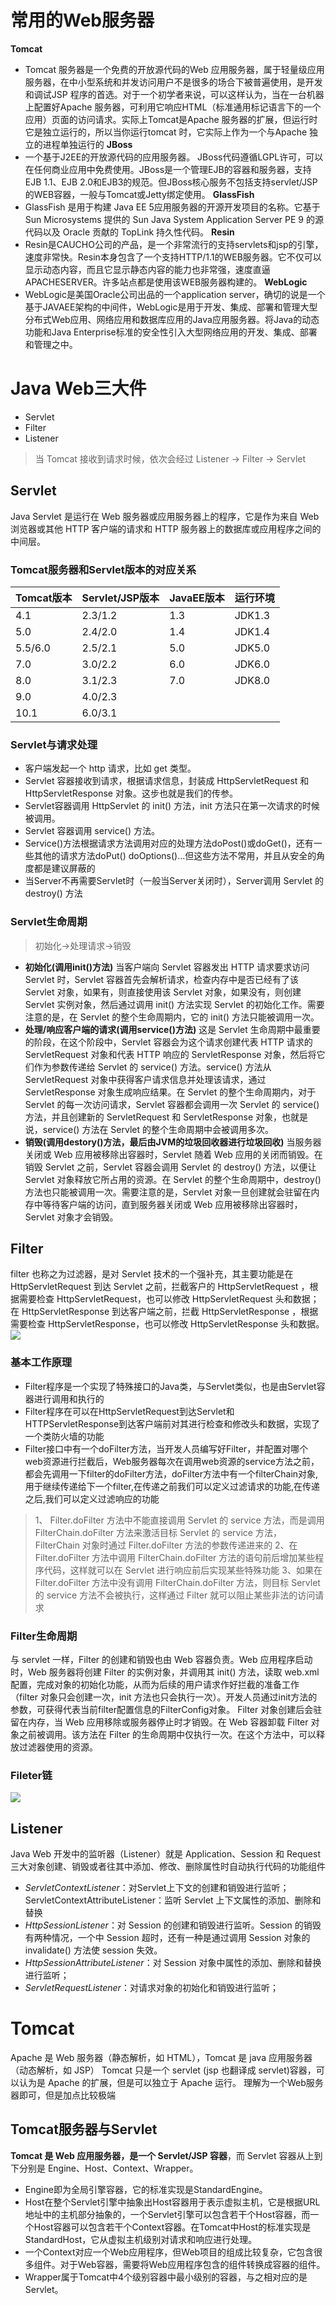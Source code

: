 # 常用的Web服务器
**Tomcat**
- Tomcat 服务器是一个免费的开放源代码的Web 应用服务器，属于轻量级应用服务器，在中小型系统和并发访问用户不是很多的场合下被普遍使用，是开发和调试JSP 程序的首选。对于一个初学者来说，可以这样认为，当在一台机器上配置好Apache 服务器，可利用它响应HTML（标准通用标记语言下的一个应用）页面的访问请求。实际上Tomcat是Apache 服务器的扩展，但运行时它是独立运行的，所以当你运行tomcat 时，它实际上作为一个与Apache 独立的进程单独运行的
**JBoss**
- 一个基于J2EE的开放源代码的应用服务器。 JBoss代码遵循LGPL许可，可以在任何商业应用中免费使用。JBoss是一个管理EJB的容器和服务器，支持EJB 1.1、EJB 2.0和EJB3的规范。但JBoss核心服务不包括支持servlet/JSP的WEB容器，一般与Tomcat或Jetty绑定使用。
**GlassFish**
- GlassFish 是用于构建 Java EE 5应用服务器的开源开发项目的名称。它基于 Sun Microsystems 提供的 Sun Java System Application Server PE 9 的源代码以及 Oracle 贡献的 TopLink 持久性代码。
**Resin**
- Resin是CAUCHO公司的产品，是一个非常流行的支持servlets和jsp的引擎，速度非常快。Resin本身包含了一个支持HTTP/1.1的WEB服务器。它不仅可以显示动态内容，而且它显示静态内容的能力也非常强，速度直逼APACHESERVER。许多站点都是使用该WEB服务器构建的。
**WebLogic**
- WebLogic是美国Oracle公司出品的一个application server，确切的说是一个基于JAVAEE架构的中间件，WebLogic是用于开发、集成、部署和管理大型分布式Web应用、网络应用和数据库应用的Java应用服务器。将Java的动态功能和Java Enterprise标准的安全性引入大型网络应用的开发、集成、部署和管理之中。

# Java Web三大件
- Servlet
- Filter
- Listener

> 当 Tomcat 接收到请求时候，依次会经过 Listener -> Filter -> Servlet

## Servlet
Java Servlet 是运行在 Web 服务器或应用服务器上的程序，它是作为来自 Web 浏览器或其他 HTTP 客户端的请求和 HTTP 服务器上的数据库或应用程序之间的中间层。
### Tomcat服务器和Servlet版本的对应关系
| Tomcat版本 | Servlet/JSP版本 | JavaEE版本 | 运行环境 |
| ---------- | --------------- | ---------- | -------- |
| 4.1        | 2.3/1.2         | 1.3        | JDK1.3   |
| 5.0        | 2.4/2.0         | 1.4        | JDK1.4   |
| 5.5/6.0    | 2.5/2.1         | 5.0        | JDK5.0   |
| 7.0        | 3.0/2.2         | 6.0        | JDK6.0   |
| 8.0        | 3.1/2.3         | 7.0        | JDK8.0   |
| 9.0        | 4.0/2.3         |            |          |
| 10.1           |  6.0/3.1               |            |          |

### Servlet与请求处理
- 客户端发起一个 http 请求，比如 get 类型。
- Servlet 容器接收到请求，根据请求信息，封装成 HttpServletRequest 和HttpServletResponse 对象。这步也就是我们的传参。
- Servlet容器调用 HttpServlet 的 init() 方法，init 方法只在第一次请求的时候被调用。
- Servlet 容器调用 service() 方法。
- Service()方法根据请求方法调用对应的处理方法doPost()或doGet()，还有一些其他的请求方法doPut() doOptions()...但这些方法不常用，并且从安全的角度都是建议屏蔽的
- 当Server不再需要Servlet时（一般当Server关闭时），Server调用 Servlet 的 destroy() 方法

### Servlet生命周期
>初始化->处理请求->销毁

- **初始化(调用init()方法)**
  当客户端向 Servlet 容器发出 HTTP 请求要求访问 Servlet 时，Servlet 容器首先会解析请求，检查内存中是否已经有了该 Servlet 对象，如果有，则直接使用该 Servlet 对象，如果没有，则创建 Servlet 实例对象，然后通过调用 init() 方法实现 Servlet 的初始化工作。需要注意的是，在 Servlet 的整个生命周期内，它的 init() 方法只能被调用一次。
- **处理/响应客户端的请求(调用service()方法)**
  这是 Servlet 生命周期中最重要的阶段，在这个阶段中，Servlet 容器会为这个请求创建代表 HTTP 请求的 ServletRequest 对象和代表 HTTP 响应的 ServletResponse 对象，然后将它们作为参数传递给 Servlet 的 service() 方法。service() 方法从 ServletRequest 对象中获得客户请求信息并处理该请求，通过 ServletResponse 对象生成响应结果。在 Servlet 的整个生命周期内，对于 Servlet 的每一次访问请求，Servlet 容器都会调用一次 Servlet 的 service() 方法，并且创建新的 ServletRequest 和 ServletResponse 对象，也就是说，service() 方法在 Servlet 的整个生命周期中会被调用多次。
- **销毁(调用destory()方法，最后由JVM的垃圾回收器进行垃圾回收)**
  当服务器关闭或 Web 应用被移除出容器时，Servlet 随着 Web 应用的关闭而销毁。在销毁 Servlet 之前，Servlet 容器会调用 Servlet 的 destroy() 方法，以便让 Servlet 对象释放它所占用的资源。在 Servlet 的整个生命周期中，destroy() 方法也只能被调用一次。需要注意的是，Servlet 对象一旦创建就会驻留在内存中等待客户端的访问，直到服务器关闭或 Web 应用被移除出容器时，Servlet 对象才会销毁。

## Filter
filter 也称之为过滤器，是对 Servlet 技术的一个强补充，其主要功能是在 HttpServletRequest 到达 Servlet 之前，拦截客户的 HttpServletRequest ，根据需要检查 HttpServletRequest，也可以修改 HttpServletRequest 头和数据；在 HttpServletResponse 到达客户端之前，拦截 HttpServletResponse ，根据需要检查 HttpServletResponse，也可以修改 HttpServletResponse 头和数据。
![](attachments/Pasted%20image%2020230302180540.png)

### 基本工作原理
- Filter程序是一个实现了特殊接口的Java类，与Servlet类似，也是由Servlet容器进行调用和执行的
- Filter程序在可以在HttpServletRequest到达Servlet和HTTPServletResponse到达客户端前对其进行检查和修改头和数据，实现了一个类防火墙的功能
- Filter接口中有一个doFilter方法，当开发人员编写好Filter，并配置对哪个web资源进行拦截后，Web服务器每次在调用web资源的service方法之前，都会先调用一下filter的doFilter方法，doFilter方法中有一个filterChain对象,用于继续传递给下一个filter,在传递之前我们可以定义过滤请求的功能,在传递之后,我们可以定义过滤响应的功能
>1、 Filter.doFilter 方法中不能直接调用 Servlet 的 service 方法，而是调用 FilterChain.doFilter 方法来激活目标 Servlet 的 service 方法，FilterChain 对象时通过 Filter.doFilter 方法的参数传递进来的
>2、在 Filter.doFilter 方法中调用 FilterChain.doFilter 方法的语句前后增加某些程序代码，这样就可以在 Servlet 进行响应前后实现某些特殊功能
>3、如果在 Filter.doFilter 方法中没有调用 FilterChain.doFilter 方法，则目标 Servlet 的 service 方法不会被执行，这样通过 Filter 就可以阻止某些非法的访问请求


### Filter生命周期

与 servlet 一样，Filter 的创建和销毁也由 Web 容器负责。Web 应用程序启动时，Web 服务器将创建 Filter 的实例对象，并调用其 init() 方法，读取 web.xml 配置，完成对象的初始化功能，从而为后续的用户请求作好拦截的准备工作（filter 对象只会创建一次，init 方法也只会执行一次）。开发人员通过init方法的参数，可获得代表当前filter配置信息的FilterConfig对象。
Filter 对象创建后会驻留在内存，当 Web 应用移除或服务器停止时才销毁。在 Web 容器卸载 Filter 对象之前被调用。该方法在 Filter 的生命周期中仅执行一次。在这个方法中，可以释放过滤器使用的资源。

### Fileter链
![](attachments/Pasted%20image%2020230302185705.png)

## Listener
Java Web 开发中的监听器（Listener）就是 Application、Session 和 Request 三大对象创建、销毁或者往其中添加、修改、删除属性时自动执行代码的功能组件

- *ServletContextListener*：对Servlet上下文的创建和销毁进行监听； ServletContextAttributeListener：监听 Servlet 上下文属性的添加、删除和替换
- *HttpSessionListener*：对 Session 的创建和销毁进行监听。Session 的销毁有两种情况，一个中 Session 超时，还有一种是通过调用 Session 对象的 invalidate() 方法使 session 失效。
- *HttpSessionAttributeListener*：对 Session 对象中属性的添加、删除和替换进行监听；
- *ServletRequestListener*：对请求对象的初始化和销毁进行监听； 


# Tomcat
Apache 是 Web 服务器（静态解析，如 HTML），Tomcat 是 java 应用服务器（动态解析，如 JSP）
Tomcat 只是一个 servlet (jsp 也翻译成 servlet)容器，可以认为是 Apache 的扩展，但是可以独立于 Apache 运行。
理解为一个Web服务器即可，但是加点比较极端

## Tomcat服务器与Servlet
**Tomcat 是 Web 应用服务器，是一个 Servlet/JSP 容器**，而 Servlet 容器从上到下分别是 Engine、Host、Context、Wrapper。
- Engine即为全局引擎容器，它的标准实现是StandardEngine。
- Host在整个Servlet引擎中抽象出Host容器用于表示虚拟主机，它是根据URL地址中的主机部分抽象的，一个Servlet引擎可以包含若干个Host容器，而一个Host容器可以包含若干个Context容器。在Tomcat中Host的标准实现是StandardHost，它从虚拟主机级别对请求和响应进行处理。
- 一个Context对应一个Web应用程序，但Web项目的组成比较复杂，它包含很多组件。对于Web容器，需要将Web应用程序包含的组件转换成容器的组件。
- Wrapper属于Tomcat中4个级别容器中最小级别的容器，与之相对应的是Servlet。